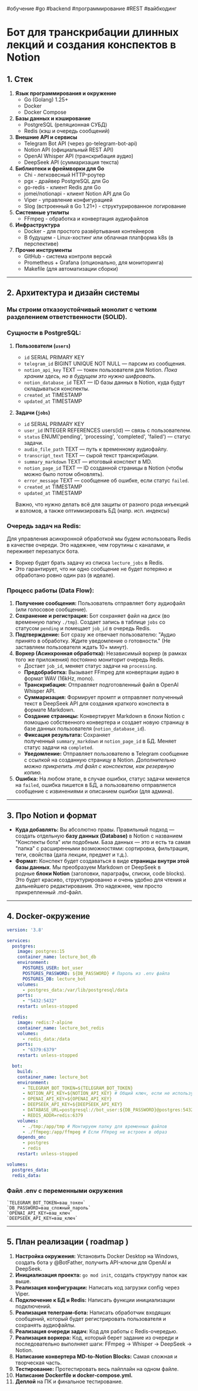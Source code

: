 #обучение #go #backend #программирование #REST #вайбкодинг
# **Бот для транскрибации длинных лекций и создания конспектов в Notion**
## 1. Стек

1. **Язык программирования и окружение**
    - Go (Golang) 1.25+
    - Docker
    - Docker Compose
2. **Базы данных и кэширование**
    - PostgreSQL (реляционная СУБД)
    - Redis (кэш и очередь сообщений)
3. **Внешние API и сервисы**
    - Telegram Bot API (через go-telegram-bot-api)
    - Notion API (официальный REST API)
    - OpenAI Whisper API (транскрибация аудио)
    - DeepSeek API (суммаризация текста)
4. **Библиотеки и фреймворки для Go**
    - Chi - легковесный HTTP-роутер
    - pgx - драйвер PostgreSQL для Go
    - go-redis - клиент Redis для Go
    - jomei/notionapi - клиент Notion API для Go
    - Viper - управление конфигурацией
    - Slog (встроенный в Go 1.21+) - структурированное логирование
5. **Системные утилиты**
    - FFmpeg - обработка и конвертация аудиофайлов
6. **Инфраструктура**
    - Docker - для простого развёртывания контейнеров
    - В будущем - Linux-хостинг или облачная платформа k8s (в перспективе)
7. **Прочие инструменты**
    - GitHub - система контроля версий
    - Prometheus + Grafana (опционально, для мониторинга)
    - Makefile (для автоматизации сборки)

---
## 2. Архитектура и дизайн системы

### Мы строим отказоустойчивый монолит с четким разделением ответственности (SOLID).

### Сущности в PostgreSQL:

1. **Пользователи (`users`)**
    - `id` SERIAL PRIMARY KEY
    - `telegram_id` BIGINT UNIQUE NOT NULL — парсим из сообщения.
    - `notion_api_key` TEXT — токен пользователя для Notion. _Пока храним здесь, но в будущем это нужно шифровать._
    - `notion_database_id` TEXT — ID базы данных в Notion, куда будут складываться конспекты.
    - `created_at` TIMESTAMP
    - `updated_at` TIMESTAMP
2. **Задачи (`jobs`)**
    - `id` SERIAL PRIMARY KEY
    - `user_id` INTEGER REFERENCES users(id) — связь с пользователем.
    - `status` ENUM('pending', 'processing', 'completed', 'failed') — статус задачи.
    - `audio_file_path` TEXT — путь к временному аудиофайлу.
    - `transcript_text` TEXT — сырой текст транскрибации.
    - `summary_markdown` TEXT — итоговый конспект в MD.
    - `notion_page_id` TEXT — ID созданной страницы в Notion (чтобы можно было потом обновлять).
    - `error_message` TEXT — сообщение об ошибке, если статус `failed`.
    - `created_at` TIMESTAMP
    - `updated_at` TIMESTAMP

	 Важно, что нужно делать всё для защиты от разного рода инъекций и взломов, а также оптимизировать БД (напр. исп. индексы)

### Очередь задач на Redis:

Для управления асинхронной обработкой мы будем использовать Redis в качестве очереди. Это надежнее, чем горутины с каналами, и переживет перезапуск бота.

- Воркер будет брать задачу из списка `lecture_jobs` в Redis.
- Это гарантирует, что ни одно сообщение не будет потеряно и обработано ровно один раз (в идеале).

### Процесс работы (Data Flow):

1. **Получение сообщения:** Пользователь отправляет боту аудиофайл (или голосовое сообщение).
2. **Сохранение и регистрация:** Бот сохраняет файл на диск (во временную папку `./tmp`). Создает запись в таблице `jobs` со статусом `pending` и помещает `job_id` в очередь Redis.
3. **Подтверждение:** Бот сразу же отвечает пользователю: "Аудио принято в обработку. Ждите уведомление о готовности." (Не заставляем пользователя ждать 10+ минут).
4. **Воркер (Асинхронная обработка):** Независимый воркер (в рамках того же приложения) постоянно мониторит очередь Redis.
    - Достает `job_id`, меняет статус задачи на `processing`.
    - **Предобработка:** Вызывает FFmpeg для конвертации аудио в формат WAV (16kHz, mono).
    - **Транскрибация:** Отправляет подготовленный файл в OpenAI Whisper API.
    - **Суммаризация:** Формирует промпт и отправляет полученный текст в DeepSeek API для создания краткого конспекта в формате Markdown.
    - **Создание страницы:** Конвертирует Markdown в блоки Notion с помощью собственного конвертера и создает новую страницу в базе данных пользователя (`notion_database_id`).
    - **Фиксация результата:** Сохраняет полученный `summary_markdown` и `notion_page_id` в БД. Меняет статус задачи на `completed`.
    - **Уведомление:** Отправляет пользователю в Telegram сообщение с ссылкой на созданную страницу в Notion. _Дополнительно можно прикрепить .md файл с конспектом, как резервную копию._
5. **Ошибка:** На любом этапе, в случае ошибки, статус задачи меняется на `failed`, ошибка пишется в БД, а пользователю отправляется сообщение с извинениями и описанием ошибки (для админа).

---
## 3. Про Notion и формат

- **Куда добавлять:** Вы абсолютно правы. Правильный подход — создать отдельную **базу данных (Database)** в Notion с названием "Конспекты бота" или подобным. База данных — это и есть та самая "папка" с расширенными возможностями: сортировка, фильтрация, теги, свойства (дата лекции, предмет и т.д.).
- **Формат:** Конспект будет создаваться в виде **страницы внутри этой базы данных**. Мы преобразуем Markdown от DeepSeek в родные **блоки Notion** (заголовки, параграфы, списки, code blocks). Это будет красиво, структурированно и очень удобно для чтения и дальнейшего редактирования. Это надежнее, чем просто прикрепленный .md-файл.

---
## 4. Docker-окружение

```yaml
version: '3.8'

services:
  postgres:
    image: postgres:15
    container_name: lecture_bot_db
    environment:
      POSTGRES_USER: bot_user
      POSTGRES_PASSWORD: ${DB_PASSWORD} # Пароль из .env файла
      POSTGRES_DB: lecture_bot
    volumes:
      - postgres_data:/var/lib/postgresql/data
    ports:
      - "5432:5432"
    restart: unless-stopped

  redis:
    image: redis:7-alpine
    container_name: lecture_bot_redis
    volumes:
      - redis_data:/data
    ports:
      - "6379:6379"
    restart: unless-stopped

  bot:
    build: .
    container_name: lecture_bot
    environment:
      - TELEGRAM_BOT_TOKEN=${TELEGRAM_BOT_TOKEN}
      - NOTION_API_KEY=${NOTION_API_KEY} # Общий ключ, если не используется per-user
      - OPENAI_API_KEY=${OPENAI_API_KEY}
      - DEEPSEEK_API_KEY=${DEEPSEEK_API_KEY}
      - DATABASE_URL=postgresql://bot_user:${DB_PASSWORD}@postgres:5432/lecture_bot?sslmode=disable
      - REDIS_ADDR=redis:6379
    volumes:
      - ./tmp:/app/tmp # Монтируем папку для временных файлов
      - ./ffmpeg:/app/ffmpeg # Если FFmpeg не встроен в образ
    depends_on:
      - postgres
      - redis
    restart: unless-stopped

volumes:
  postgres_data:
  redis_data:
```
### Файл .env с переменными окружения

```env
`TELEGRAM_BOT_TOKEN=ваш_токен`  
`DB_PASSWORD=ваш_сложный_пароль`  
`OPENAI_API_KEY=ваш_ключ`  
`DEEPSEEK_API_KEY=ваш_ключ`
```

---
## 5. План реализации ( roadmap )

1. **Настройка окружения:** Установить Docker Desktop на Windows, создать бота у @BotFather, получить API-ключи для OpenAI и DeepSeek.
2. **Инициализация проекта:** `go mod init`, создать структуру папок как выше.
3. **Реализация конфигурации:** Написать код загрузки config через Viper.
4. **Подключение к БД и Redis:** Написать функции инициализации подключений.
5. **Реализация телеграм-бота:** Написать обработчик входящих сообщений, который будет регистрировать пользователя и сохранять аудиофайлы.
6. **Реализация очереди задач:** Код для работы с Redis-очередью.
7. **Реализация воркера:** Код, который берет задание из очереди и последовательно выполняет шаги: FFmpeg -> Whisper -> DeepSeek -> Notion.
8. **Написание конвертера MD-to-Notion Blocks:** Самая сложная и творческая часть.
9. **Тестирование:** Протестировать весь пайплайн на одном файле.
10. **Написание Dockerfile и docker-compose.yml.**
11. **Деплой** на ПК и финальное тестирование.